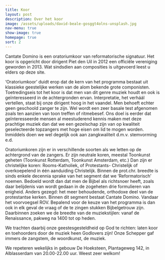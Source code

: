 ```yaml
---
title: Koor
layout: post
description: Over het koor
image: /assets/uploads/david-beale-gosggt4olns-unsplash.jpg
nav-menu: true
show-image: true
homepage: true
sort: 2
---
```

Cantate Domino is een oratoriumkoor van reformatorische signatuur. Het koor is opgericht door dirigent Piet den Uil in 2012 een officiële vereniging geworden in 2013. Wat sindsdien aan composities is uitgevoerd leest u elders op deze site.

‘Oratoriumkoor’ duidt erop dat de kern van het programma bestaat uit klassieke geestelijke werken van de alom bekende grote componisten. Toetredingseis tot het koor is dat men van dit genre muziek houdt en ook is geïnteresseerd in de achtergronden ervan. Interpretatie, het verháál vertellen, staat bij onze dirigent hoog in het vaandel. Men behoeft echter geen geschoold zanger te zijn. Wel wordt een zeer basale test afgenomen zoals ten aanzien van toon treffen of ritmebesef. Ons doel is eerder dat geïnteresseerde mensen al meestuderend kennis maken met deze prachtige muziek dan dat we een gezelschap zijn van op kwaliteit geselecteerde topzangers met hoge eisen om lid te mogen worden. Inmiddels doen we wel degelijk ook aan zangkwaliteit d.m.v. stemvorming e.d.

Oratoriumkoren zijn er in verschillende soorten als we letten op de achtergrond van de zangers.
Er zijn neutrale koren, meestal Toonkunst geheten (Toonkunst Rotterdam, Toonkunst Amsterdam, etc.) Dan zijn er christelijke koren: Rooms-Katholiek, of Protestants- Christelijk of overkoepelend in één aanduiding Christelijk.
Binnen de prot.chr. breedte is sinds enkele decennia sprake van het segment dat we ‘Reformatorisch’ noemen. Bedoeld wordt dan dat men de Bijbel als richtsnoer heeft, zoals daar belijdenis van wordt gedaan in de zogeheten drie formulieren van enigheid. Anders gezegd: het meer behoudende, orthodoxe deel van de protestantse kerken. Binnen dit segment bestaat Cantate Domino. Vandaar het voorvoegsel ROV. Bepalend voor de keuze van het programma is dan ook in elk geval de vraag of de te zingen stukken Bijbelgetrouw zijn. Daarbinnen zoeken we de breedte van de muziekstijlen: vanaf de Renaissance, pakweg na 1400 tot op heden.

We trachten daarbij onze geestesgesteldheid op God te richten: laten koor en toehoorders door de muziek heen Godlovers zijn! Onze Schepper gaf immers de zangstem, de woordkunst, de muziek.

We repeteren wekelijks in gebouw De Hoeksteen, Plantageweg 142, in Alblasserdam van 20.00-22.00 uur. Weest zeer welkom!